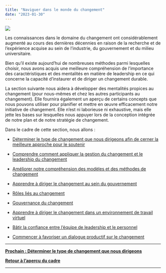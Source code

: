 ```yaml
---
title: "Naviguer dans le monde du changement"
date: "2023-01-30"
---
```


![](images/Deepening.png)

Les connaissances dans le domaine du changement ont considérablement augmenté au cours des dernières décennies en raison de la recherche et de l’expérience acquise au sein de l’industrie, du gouvernement et du milieu universitaire.

Bien qu’il existe aujourd’hui de nombreuses méthodes parmi lesquelles choisir, nous avons acquis une meilleure compréhension de l’importance des caractéristiques et des mentalités en matière de leadership en ce qui concerne la capacité d’instaurer et de diriger un changement durable.

La section suivante nous aidera à développer des mentalités propices au changement (pour nous-mêmes et chez les autres participants au changement). Elle fournira également un aperçu de certains concepts que nous pouvons utiliser pour planifier et mettre en œuvre efficacement notre initiative de changement. Elle n’est ni laborieuse ni exhaustive, mais elle jette les bases sur lesquelles nous appuyer lors de la conception intégrée de notre plan et de notre stratégie de changement.

Dans le cadre de cette section, nous allons :

- [Déterminer le type de changement que nous dirigeons afin de cerner la meilleure approche pour le soutenir](https://articles.alpha.canada.ca/framework-for-leading-change/fr/?page_id=451)

- [Comprendre comment appliquer la gestion du changement et le leadership du changement](https://articles.alpha.canada.ca/framework-for-leading-change/fr/?page_id=586)

- [Améliorer notre compréhension des modèles et des méthodes de changement](https://articles.alpha.canada.ca/framework-for-leading-change/fr/?page_id=455)

- [Apprendre à diriger le changement au sein du gouvernement](https://articles.alpha.canada.ca/framework-for-leading-change/fr/?page_id=457)

- [Rôles liés au changement](https://articles.alpha.canada.ca/framework-for-leading-change/fr/?page_id=445)

- [Gouvernance du changement](https://articles.alpha.canada.ca/framework-for-leading-change/fr/un-cadre-pour-diriger-le-changement/gouvernance-du-changement/)

- [Apprendre à diriger le changement dans un environnement de travail virtuel](https://articles.alpha.canada.ca/framework-for-leading-change/fr/?page_id=461)

- [Bâtir la confiance entre l’équipe de leadership et le personnel](https://articles.alpha.canada.ca/framework-for-leading-change/fr/?page_id=463)

- [Commencer à favoriser un dialogue productif sur le changement](https://articles.alpha.canada.ca/framework-for-leading-change/fr/?page_id=465)

* * *

[**Prochain : Déterminer le type de changement que nous dirigeons**](https://articles.alpha.canada.ca/framework-for-leading-change/fr/naviguer-dans-le-monde-du-changement/le-type-de-changement-que-nous-dirigeons/)

[**Retour à l’aperçu du cadre**](https://articles.alpha.canada.ca/framework-for-leading-change/navigating-the-world-of-change/)

* * *
